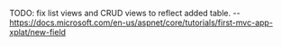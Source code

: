 TODO: fix list views and CRUD views to reflect added table.
  -- https://docs.microsoft.com/en-us/aspnet/core/tutorials/first-mvc-app-xplat/new-field